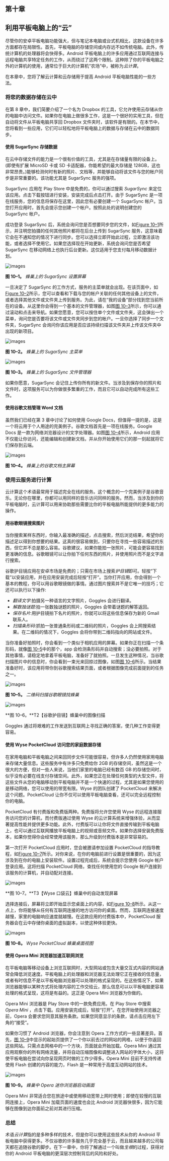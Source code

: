 ## 第十章

## **利用平板电脑上的“云”**

尽管你的安卓平板电脑功能强大，但与笔记本电脑或台式机相比，这款设备在许多方面都存在局限性。首先，平板电脑的存储空间或内存远不如传统电脑。此外，传统计算机的处理器将会快得多。Android 平板电脑上的许多应用通过互联网连接与远程电脑共享特定任务的工作，从而绕过了这两个限制。这种除了你的平板电脑之外的计算机的使用，通常位于巨大的计算机“农场”中，被称为*云计算*。

在本章中，您将了解云计算和云存储用于提高 Android 平板电脑性能的一些方法。

### 将您的数据存储在云中

在第 8 章中，我们简要介绍了一个名为 Dropbox 的工具，它允许使用云存储从你的电脑中访问文件。如果你在电脑上做很多工作，这是一个很好的实用工具，但在自动将文件从平板电脑共享回 Dropbox 文件夹时，该软件是有限的。在本节中，您将看到一些应用，它们可以轻松地将平板电脑上的数据与存储在云中的数据同步。

#### 使用 SugarSync 存储数据

在云中存储文件的能力是一个很有价值的工具，尤其是在存储量有限的设备上。(即使有扩展 MicroSD 卡或 SD 卡适配器，你能希望的最大存储是 128GB，这也非常昂贵。)能够检测何时有新的照片、文档等，并能够自动将该文件与您的帐户同步是非常重要的。该功能尤其是 SugarSync 服务的强项。

SugarSync 应用在 Play Store 中是免费的，你可以通过搜索 *SugarSync* 来定位该应用。点击下载按钮进行安装，安装完成后点击打开。由于 SugarSync 是一项在线服务，您的信息将保存在这里，因此您有必要创建一个 SugarSync 帐户。当您打开应用时，首先会提示您创建一个帐户。按照此处的说明创建您的 SugarSync 帐户。

成功登录 SugarSync 后，系统会询问您是否想要同步您的文件，如[Figure 10–1](#fig_10_1)所示，并注明您拍摄的任何其他照片都将在后台上传到 SugarSync 服务，这意味着它会在不通知您的情况下进行同步。您可以选择立即开始此过程，立即激活该功能，或者选择不使用它。如果您选择现在开始更新，系统会询问您是否希望 SugarSync 在移动网络上也执行后台更新。这仅适用于您支付每月移动数据计划。

![images](img/9781430236894_fig10-01.jpg)

**图 10–1。** *蜂巢上的 SugarSync 设置屏幕*

一旦决定了 SugarSync 的工作方式，服务的主菜单就会出现。在该页面中，如[Figure 10–2](#fig_10_2)所示，您可以查看和下载与您的帐户关联的任何其他设备上的文件，或者选择其他文件或文件夹上传到服务。为此，请在“我的设备”部分找到您当前所在的设备。从这里你会得到一个基本的文件管理器，如图[图 10–3](#fig_10_3)所示，你可以通过滚动和点击来导航。如果您愿意，您可以按住单个文件或文件夹，这会弹出一个菜单，询问您是否要将该文件或文件夹同步到您的帐户。一旦你选择了同步一个文件夹，SugarSync 会询问你该应用是否应该持续扫描该文件夹并上传该文件夹中出现的新项目。

![images](img/9781430236894_fig10-02.jpg)

**图 10–2。** *蜂巢上的 SugarSync 主菜单*

![images](img/9781430236894_fig10-03.jpg)

**图 10–3。** *蜂巢上的 SugarSync 文件管理器*

如果你愿意，SugarSync 会记住上传你所有的新文件。当涉及到保存你的照片和文件时，这项服务可以为你做很多繁重的工作，而且它可以自动完成所有这些工作。

#### 使用谷歌文档管理 Word 文档

虽然我们已经在第 3 章中讨论了如何使用 Google Docs，但值得一提的是，这是一个将云用于个人用途的完美例子。谷歌文档首先是一项在线服务。Google Docs 是一款为网络浏览器设计的文字处理器。如图[图 10–4](#fig_10_4)所示，Android 应用不仅能让你访问，还能编辑和创建新文档，并从你开始使用它们的那一刻起就将它们保存到云端。

![images](img/9781430236894_fig10-04.jpg)

**图 10–4。** *蜂巢上的谷歌文档主屏幕*

### 使用云服务进行计算

云计算这个术语最常用于描述完全在线的服务。这个概念的一个完美例子是谷歌音乐。无论你在哪里，你都可以用同样的音乐访问同样的服务。然而，当涉及到你的平板电脑时，云计算可以用来协助那些需要比你的平板电脑所能提供的更多能力的操作。

#### 用谷歌眼镜搜索图片

当你搜索某样东西时，你输入最准确的描述，点击搜索，然后浏览结果，希望你的描述足以得到你想要的结果。这真的很容易做到，只要你在寻找一些容易描述的东西，但它并不总是那么容易。谷歌建议，如果你能拍一张照片，可能会更容易找到更准确的信息。谷歌眼镜可以让你拍下任何东西的照片，并使用照片而不是文字进行搜索。

谷歌护目镜应用在安卓市场是免费的；只需在市场上搜索*护目镜*即可。轻按“下载”以安装应用，并在应用安装完成后轻按“打开”。当你打开应用，你会得到一个基本的教程，你可以用谷歌眼镜做的事情。通过图片搜索并不是它唯一的技巧；它还可以执行以下操作:

*   *翻译文字*:拍摄另一种语言的文字照片，Goggles 会进行翻译。
*   *解数独谜题*:拍一张数独谜题的照片，Goggles 会带着谜题的解答返回。
*   *保存名片*:用护目镜拍下名片的照片，你就可以将这些信息保存为新的 Gmail 联系人。
*   *扫描条形码*:抓拍一张普通条形码或二维码的照片，Goggles 会上网搜索结果。在二维码的情况下，Goggles 会将你带到二维码指向的网站或文件。

当你准备好拍照时，你会看到一个类似于相机应用的屏幕。如果你正在扫描一个条形码，就像[图 10–5](#fig_10_5)中的那个，app 会检测条形码并自动搜索；没必要拍照。对于其他事情，请稳定地拿着平板电脑，准备好了就拍照。一旦发生这种情况，当谷歌扫描图片中的信息时，你会看到一束光来回掠过图像，如图[图 10–6](#fig_10_6)所示。当结果准备好时，该应用将带你到谷歌搜索结果页面，或者根据图像完成前面提到的任务之一。

![images](img/9781430236894_fig10-05.jpg)

**图 10–5。** *二维码扫描谷歌眼镜找蜂巢*

![images](img/9781430236894_fig10-06.jpg)

**图 10–6。**T2【谷歌护目镜】蜂巢中的图像扫描

Goggles 通过将艰难的工作发送到互联网上寻找正确的答案，使几种工作变得更容易。

#### 使用 Wyse PocketCloud 访问您的家庭数据存储

在家用电脑和平板电脑之间来回同步文件可能很容易，但许多人仍然使用家用电脑来存储大量信息。这些服务中有许多只免费给你 2GB 的存储空间，虽然这是一个很大的方便，但对一些人来说，当他们家里的电脑已经有数百 GB 的存储空间时，似乎没有必要在线支付存储空间。此外，如果您正在处理任何类型的大型文件，将这些文件从您的电脑移动到平板电脑并不是一个快速的过程，尤其是如果您使用的是移动网络，您可以使用的带宽有限。Wyse 的团队创建了 PocketCloud 来解决这个问题。PocketCloud 让你不仅可以使用平板电脑查看，还可以完全远程控制你的电脑。

PocketCloud 有付费版和免费版两种。免费版将允许您使用 Wyse 的远程连接服务访问您的计算机，而付费版通过使用 Wyse 的云计算系统来增强体验，从而显著提高性能并提供更多功能。此外，付费版可以让你将文件直接传输到平板电脑上，也可以通过互联网播放平板电脑上的视频或音频文件。如果你选择安装免费版本，如果你觉得你会经常使用该服务，那么升级到付费版本是非常容易的。

第一次打开 PocketCloud 应用时，您会被邀请参加设置 PocketCloud 的指导教程，如[Figure 10–7](#fig_10_7)所示。对你来说，在你的电脑前进行设置是很重要的，因为这涉及到在你的电脑上安装软件。设置过程完成后，系统会提示您使用 Google 帐户登录应用。这将扫描 PocketCloud 网络，查找任何使用您的 Google 帐户连接到该服务的计算机，并自动配对连接。

![images](img/9781430236894_fig10-07.jpg)

**图 10–7。**T3【Wyse 口袋云】蜂巢中的自动发现屏幕

选择连接后，屏幕将立即开始显示您桌面上的内容，如[Figure 10–8](#fig_10_8)所示。从这一点上，你将能够从任何有互联网连接的地方访问你的桌面。然而，互联网连接速度越慢，家里的电脑响应速度就越慢。在这款应用的付费版本中，PocketCloud 服务器会在云中存储你桌面的虚拟副本，以使这种体验更快。

![images](img/9781430236894_fig10-08.jpg)

**图 10–8。** *Wyse PocketCloud 蜂巢桌面视图*

#### 使用 Opera Mini 浏览器加速互联网浏览

在平板电脑等移动设备上浏览互联网时，大型网站或包含大量交互式内容的网站通常会降低浏览速度。平板电脑上的处理器和浏览器无法处理它正在接收的信息量，或者有时信息不是以平板电脑浏览器可以处理的格式呈现的。在这些情况下，如果浏览器能够以某种方式将处理内容的工作交给云，那么信息可以以平板电脑更容易处理的格式呈现，这将是有益的。这正是 Opera Mini 浏览器为你做的。

Opera Mini 浏览器是 Play Store 中的一款免费应用。在 Play Store 中搜索 *Opera Mini* ，点击下载。应用安装完成后，轻按“打开”。在您开始使用浏览器之前，Opera 会要求您同意其服务条款。如果您同意显示的条款，请点击应用左下角的“接受”。

如果你习惯了 Android 浏览器，你会注意到 Opera 工作方式的一些显著差异。首先，[图 10–9](#fig_10_9)中显示的起始页提供了一个你以前去过的网站的网格，以便于你返回这些网站。只需点击网格中的一个方块，页面就会开始加载。Opera Mini 通过其应用观察你的所有网络流量，并将自动压缩图像和调整进入网站的字体大小，这将使平板电脑在尝试向你呈现网页时做的工作少得多。Opera Mini 目前不支持传递使用 Flash 创建的内容的能力，Flash 是一种常用于高度互动网站的技术。

![images](img/9781430236894_fig10-09.jpg)

**图 10–9。** *蜂巢中 Opera 迷你浏览器启动画面*

Opera Mini 非常适合您在旅途中或使用移动宽带上网时使用；即使在较慢的互联网连接上，Opera Mini 加载页面的速度也会比 Android 浏览器快很多，因为它能够在图像到达你面前之前对其进行压缩。

### 总结

术语*云计算*指的是多种多样的技术，但是你可以使用这些技术从你的 Android 平板电脑中获得更多。不仅谷歌的许多服务几乎完全基于云，而且越来越多的公司每天都在追随谷歌的脚步。在下一章中，你将了解通过一个叫做*生根*的过程，获得对你的 Android 平板电脑的更深层次控制背后的风险和好处。